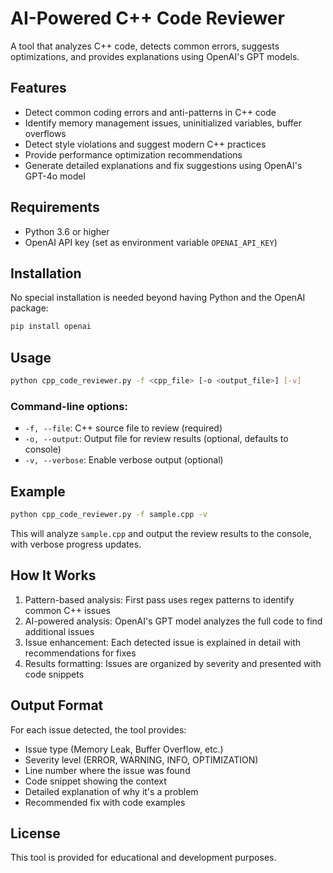 # AI-Powered C++ Code Reviewer

A tool that analyzes C++ code, detects common errors, suggests optimizations, and provides explanations using OpenAI's GPT models.

## Features

- Detect common coding errors and anti-patterns in C++ code
- Identify memory management issues, uninitialized variables, buffer overflows
- Detect style violations and suggest modern C++ practices
- Provide performance optimization recommendations
- Generate detailed explanations and fix suggestions using OpenAI's GPT-4o model

## Requirements

- Python 3.6 or higher
- OpenAI API key (set as environment variable `OPENAI_API_KEY`)

## Installation

No special installation is needed beyond having Python and the OpenAI package:

```bash
pip install openai
```

## Usage

```bash
python cpp_code_reviewer.py -f <cpp_file> [-o <output_file>] [-v]
```

### Command-line options:

- `-f, --file`: C++ source file to review (required)
- `-o, --output`: Output file for review results (optional, defaults to console)
- `-v, --verbose`: Enable verbose output (optional)

## Example

```bash
python cpp_code_reviewer.py -f sample.cpp -v
```

This will analyze `sample.cpp` and output the review results to the console, with verbose progress updates.

## How It Works

1. Pattern-based analysis: First pass uses regex patterns to identify common C++ issues
2. AI-powered analysis: OpenAI's GPT model analyzes the full code to find additional issues
3. Issue enhancement: Each detected issue is explained in detail with recommendations for fixes
4. Results formatting: Issues are organized by severity and presented with code snippets

## Output Format

For each issue detected, the tool provides:

- Issue type (Memory Leak, Buffer Overflow, etc.)
- Severity level (ERROR, WARNING, INFO, OPTIMIZATION)
- Line number where the issue was found
- Code snippet showing the context
- Detailed explanation of why it's a problem
- Recommended fix with code examples

## License

This tool is provided for educational and development purposes.